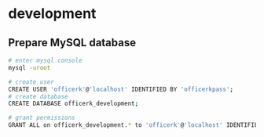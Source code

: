 # development

## Prepare MySQL database

```bash
# enter mysql console
mysql -uroot

# create user
CREATE USER 'officerk'@'localhost' IDENTIFIED BY 'officerkpass';
# create database
CREATE DATABASE officerk_development;

# grant permissions
GRANT ALL on officerk_development.* to 'officerk'@'localhost' IDENTIFIED BY 'officerkpass';
```